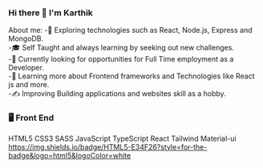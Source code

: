 ### Hi there 👋 I'm Karthik



About me:
-🤔   Exploring technologies such as React, Node.js, Express and MongoDB.</br>
-🎓   Self Taught and always learning by seeking out new challenges.</br>
-💼   Currently looking for opportunities for Full Time employment as a Developer.</br>
-🌱   Learning more about Frontend frameworks and Technologies like React js and more.</br>
-✍️   Improving Building applications and websites skill as a hobby.</br>


### 🖥️   Front End</br>
  HTML5 CSS3 SASS JavaScript TypeScript React Tailwind Material-ui
  https://img.shields.io/badge/HTML5-E34F26?style=for-the-badge&logo=html5&logoColor=white
